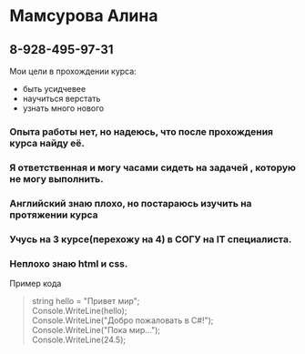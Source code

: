 # Мамсурова Алина 
## 8-928-495-97-31
Мои цели в прохождении курса:
+ быть усидчевее
+ научиться верстать
+ узнать много нового
### Опыта работы нет, но надеюсь, что после прохождения курса найду её.<br>
### Я ответственная и могу часами сидеть на задачей , которую не могу выполнить.<br>
### Английский знаю плохо, но постараюсь изучить на протяжении курса<br>
### Учусь на 3 курсе(перехожу на 4) в СОГУ на IT специалиста.<br>
### Неплохо знаю html и css.<br>
Пример кода
>string hello = "Привет мир";<br>
>Console.WriteLine(hello);<br>
>Console.WriteLine("Добро пожаловать в C#!");<br>
>Console.WriteLine("Пока мир...");<br>
>Console.WriteLine(24.5);<br>
